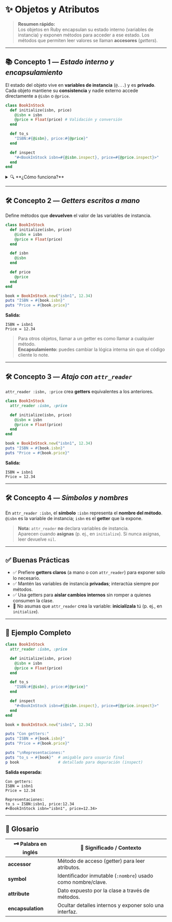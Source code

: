 # ✨ Objetos y Atributos

> **Resumen rápido:**  
> Los objetos en Ruby encapsulan su estado interno (variables de instancia) y exponen métodos para acceder a ese estado. Los métodos que permiten leer valores se llaman **accesores** (*getters*).

---

## 📚 Concepto 1 — _Estado interno y encapsulamiento_

El estado del objeto vive en **variables de instancia** (`@...`) y es **privado**.  
Cada objeto mantiene su **consistencia** y nadie externo accede directamente a `@isbn` o `@price`.  

```ruby
class BookInStock
  def initialize(isbn, price)
    @isbn = isbn
    @price = Float(price) # Validación y conversión
  end

  def to_s
    "ISBN:#{@isbn}, price:#{@price}"
  end

  def inspect
    "#<BookInStock isbn=#{@isbn.inspect}, price=#{@price.inspect}>"
  end
end
```

<details>
<summary>🔍 **¿Cómo funciona?**</summary>

- `@isbn` y `@price` pertenecen a la **instancia**.  
- Otras piezas del sistema interactúan mediante **métodos**, no tocando `@...` directo.  
- Esto permite cambiar la implementación sin romper a los consumidores.

</details>

---

## 🛠️ Concepto 2 — _Getters escritos a mano_

Define métodos que **devuelven** el valor de las variables de instancia.

```ruby
class BookInStock
  def initialize(isbn, price)
    @isbn = isbn
    @price = Float(price)
  end

  def isbn
    @isbn
  end

  def price
    @price
  end
end

book = BookInStock.new("isbn1", 12.34)
puts "ISBN = #{book.isbn}"
puts "Price = #{book.price}"
```

**Salida:**
```
ISBN = isbn1
Price = 12.34
```

> Para otros objetos, llamar a un getter es como llamar a cualquier método.  
> **Encapsulamiento:** puedes cambiar la lógica interna sin que el código cliente lo note.

---

## 🛠️ Concepto 3 — _Atajo con `attr_reader`_

`attr_reader :isbn, :price` crea **getters** equivalentes a los anteriores.

```ruby
class BookInStock
  attr_reader :isbn, :price

  def initialize(isbn, price)
    @isbn = isbn
    @price = Float(price)
  end
end

book = BookInStock.new("isbn1", 12.34)
puts "ISBN = #{book.isbn}"
puts "Price = #{book.price}"
```

**Salida:**
```
ISBN = isbn1
Price = 12.34
```

---

## 🛠️ Concepto 4 — _Símbolos y nombres_

En `attr_reader :isbn`, el **símbolo** `:isbn` representa el **nombre del método**.  
`@isbn` es la variable de instancia; `isbn` es el **getter** que la expone.  

> **Nota:** `attr_reader` **no** declara variables de instancia.  
> Aparecen cuando **asignas** (p. ej., en `initialize`). Si nunca asignas, leer devuelve `nil`.

---

## ✅ Buenas Prácticas

- ✅ Prefiere **getters claros** (a mano o con `attr_reader`) para exponer solo lo necesario.  
- ✅ Mantén las variables de instancia **privadas**; interactúa siempre por métodos.  
- ✅ Usa getters para **aislar cambios internos** sin romper a quienes consumen la clase.  
- 🚫 No asumas que `attr_reader` crea la variable: **inicialízala** tú (p. ej., en `initialize`).  

---

## 🚀 Ejemplo Completo

```ruby
class BookInStock
  attr_reader :isbn, :price

  def initialize(isbn, price)
    @isbn = isbn
    @price = Float(price)
  end

  def to_s
    "ISBN:#{@isbn}, price:#{@price}"
  end

  def inspect
    "#<BookInStock isbn=#{@isbn.inspect}, price=#{@price.inspect}>"
  end
end

book = BookInStock.new("isbn1", 12.34)

puts "Con getters:"
puts "ISBN = #{book.isbn}"
puts "Price = #{book.price}"

puts "\nRepresentaciones:"
puts "to_s → #{book}"  # amigable para usuario final
p book                 # detallado para depuración (inspect)
```

**Salida esperada:**
```
Con getters:
ISBN = isbn1
Price = 12.34

Representaciones:
to_s → ISBN:isbn1, price:12.34
#<BookInStock isbn="isbn1", price=12.34>
```

---

## 📖 Glosario

| 🗝️ Palabra en inglés | 📝 Significado / Contexto |
|----------------------|--------------------------|
| **accessor**         | Método de acceso (getter) para leer atributos. |
| **symbol**           | Identificador inmutable (`:nombre`) usado como nombre/clave. |
| **attribute**        | Dato expuesto por la clase a través de métodos. |
| **encapsulation**    | Ocultar detalles internos y exponer solo una interfaz. |
